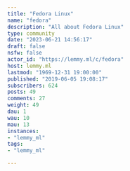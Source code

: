 ```yaml
---
title: "Fedora Linux" 
name: "fedora"
description: "All about Fedora Linux"
type: community
date: "2023-06-21 14:56:17"
draft: false
nsfw: false
actor_id: "https://lemmy.ml/c/fedora"
host: lemmy.ml
lastmod: "1969-12-31 19:00:00"
published: "2019-06-05 19:08:17"
subscribers: 624
posts: 49
comments: 27
weight: 49
dau: 1
wau: 10
mau: 13
instances:
- "lemmy_ml"
tags: 
- "lemmy_ml"

---
```

